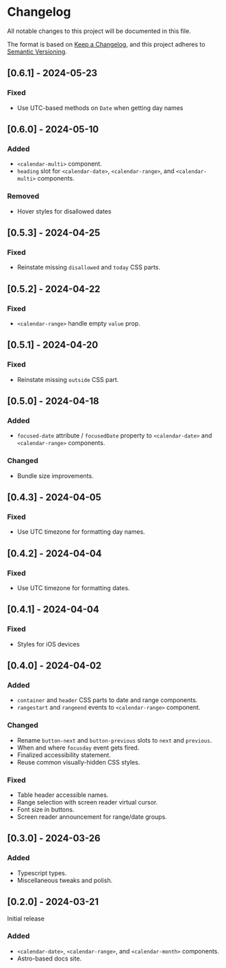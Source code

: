 # Changelog

All notable changes to this project will be documented in this file.

The format is based on [Keep a Changelog](https://keepachangelog.com/en/1.1.0/),
and this project adheres to [Semantic Versioning](https://semver.org/spec/v2.0.0.html).

## [0.6.1] - 2024-05-23

### Fixed

- Use UTC-based methods on `Date` when getting day names

## [0.6.0] - 2024-05-10

### Added

- `<calendar-multi>` component.
- `heading` slot for `<calendar-date>`, `<calendar-range>`, and `<calendar-multi>` components.

### Removed

- Hover styles for disallowed dates

## [0.5.3] - 2024-04-25

### Fixed

- Reinstate missing `disallowed` and `today` CSS parts.

## [0.5.2] - 2024-04-22

### Fixed

- `<calendar-range>` handle empty `value` prop.

## [0.5.1] - 2024-04-20

### Fixed

- Reinstate missing `outside` CSS part.

## [0.5.0] - 2024-04-18

### Added

- `focused-date` attribute / `focusedDate` property to `<calendar-date>` and `<calendar-range>` components.

### Changed

- Bundle size improvements.

## [0.4.3] - 2024-04-05

### Fixed

- Use UTC timezone for formatting day names.

## [0.4.2] - 2024-04-04

### Fixed

- Use UTC timezone for formatting dates.

## [0.4.1] - 2024-04-04

### Fixed

- Styles for iOS devices

## [0.4.0] - 2024-04-02

### Added

- `container` and `header` CSS parts to date and range components.
- `rangestart` and `rangeend` events to `<calendar-range>` component.

### Changed

- Rename `button-next` and `button-previous` slots to `next` and `previous`.
- When and where `focusday` event gets fired.
- Finalized accessibility statement.
- Reuse common visually-hidden CSS styles.

### Fixed

- Table header accessible names.
- Range selection with screen reader virtual cursor.
- Font size in buttons.
- Screen reader announcement for range/date groups.

## [0.3.0] - 2024-03-26

### Added

- Typescript types.
- Miscellaneous tweaks and polish.

## [0.2.0] - 2024-03-21

Initial release

### Added

- `<calendar-date>`, `<calendar-range>`, and `<calendar-month>` components.
- Astro-based docs site.
